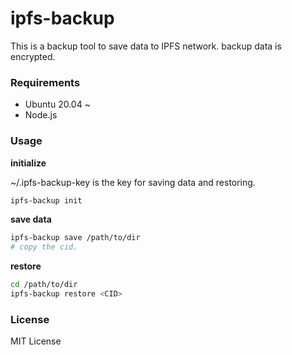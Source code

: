# ipfs-backup
This is a backup tool to save data to IPFS network. backup data is encrypted.

### Requirements
* Ubuntu 20.04 ~
* Node.js

### Usage
**initialize**

~/.ipfs-backup-key is the key for saving data and restoring.
```bash
ipfs-backup init
```

**save data**
```bash
ipfs-backup save /path/to/dir
# copy the cid.
```

**restore**
```bash
cd /path/to/dir
ipfs-backup restore <CID>
```

### License
MIT License
